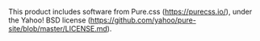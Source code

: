 This product includes software from Pure.css (https://purecss.io/),
under the Yahoo! BSD license
(https://github.com/yahoo/pure-site/blob/master/LICENSE.md).

